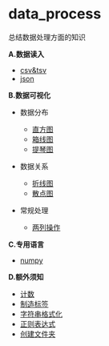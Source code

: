 # data_process
总结数据处理方面的知识

**A.数据读入**

- [csv&tsv](read/csv.md)
- [json](read/json.md)

**B.数据可视化**

- 数据分布

  - [直方图](dis/hist.md)
  - [箱线图](dis/box.md)
  - [提琴图](dis/violin.md)

- 数据关系

  - [折线图](relation/line.md)
  - [散点图](relation/scatter.md)

- 常规处理
  - [两列操作](common/two_columns.md)

**C.专用语言**
- [numpy](languages/numpy.md)

**D.额外须知**

- [计数](Count/count.md)
- [制造标签](extra/labels.md)
- [字符串格式化](extra/format.md)
- [正则表达式](extra/re.md)
- [创建文件夹](store/folder.md)